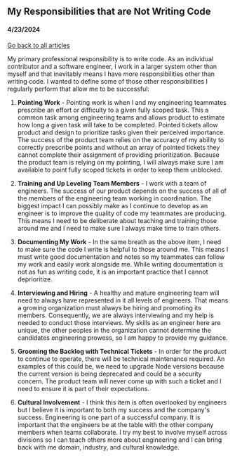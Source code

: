 ## My Responsibilities that are Not Writing Code
#### 4/23/2024
[Go back to all articles](../../)

My primary professional responsibility is to write code. As an individual contributor and a software engineer, I work in a larger system other than myself and that inevitably means I have more responsibilities other than writing code. I wanted to define some of those other responsibilities I regularly perform that allow me to be successful:

1. **Pointing Work** - Pointing work is when I and my engineering teammates prescribe an effort or difficulty to a given fully scoped task. This a common task among engineering teams and allows product to estimate how long a given task will take to be completed. Pointed tickets allow product and design to prioritize tasks given their perceived importance. The success of the product team relies on the accuracy of my ability to correctly prescribe points and without an array of pointed tickets they cannot complete their assignment of providing prioritization. Because the product team is relying on my pointing, I will always make sure I am available to point fully scoped tickets in order to keep them unblocked.

2. **Training and Up Leveling Team Members** - I work with a team of engineers. The success of our product depends on the success of all of the members of the engineering team working in coordination. The biggest impact I can possibly make as I continue to develop as an engineer is to improve the quality of code my teammates are producing. This means I need to be deliberate about teaching and training those around me and I need to make sure I always make time to train others. 

3. **Documenting My Work** - In the same breath as the above item, I need to make sure the code I write is helpful to those around me. This means I must write good documentation and notes so my teammates can follow my work and easily work alongside me. While writing documentation is not as fun as writing code, it is an important practice that I cannot deprioritize.

4. **Interviewing and Hiring** - A healthy and mature engineering team will need to always have represented in it all levels of engineers. That means a growing organization must always be hiring and promoting its members. Consequently, we are always interviewing and my help is needed to conduct those interviews. My skills as an engineer here are unique, the other peoples in the organization cannot determine the candidates engineering prowess, so I am happy to provide my guidance. 

5. **Grooming the Backlog with Technical Tickets** - In order for the product to continue to operate, there will be technical maintenance required. An examples of this could be, we need to upgrade Node versions because the current version is being deprecated and could be a security concern. The product team will never come up with such a ticket and I need to ensure it is part of their expectations.

6. **Cultural Involvement** - I think this item is often overlooked by engineers but I believe it is important to both my success and the company's success. Engineering is one part of a successful company. It is important that the engineers be at the table with the other company members when teams collaborate. I try my best to involve myself across divisions so I can teach others more about engineering and I can bring back with me domain, industry, and cultural knowledge. 